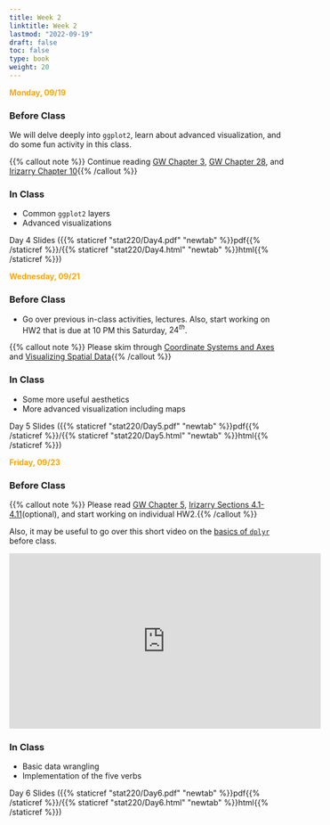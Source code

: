 ```yaml
---
title: Week 2 
linktitle: Week 2
lastmod: "2022-09-19"
draft: false  
toc: false  
type: book  
weight: 20
---
```


<span style="color:orange">**Monday, 09/19**</span>


### Before Class

We will delve deeply into `ggplot2`, learn about advanced visualization, and do some fun activity in this class.

{{% callout note %}}
Continue reading [GW Chapter 3](https://r4ds.had.co.nz/data-visualisation.html#introduction-1), [GW Chapter 28](https://r4ds.had.co.nz/graphics-for-communication.html), and [Irizarry Chapter 10](https://rafalab.github.io/dsbook/data-visualization-principles.html){{% /callout %}}


### In Class

- Common `ggplot2` layers
- Advanced visualizations

Day 4 Slides ({{% staticref "stat220/Day4.pdf" "newtab" %}}pdf{{% /staticref %}}/{{% staticref "stat220/Day4.html" "newtab" %}}html{{% /staticref %}}) 


<span style="color:orange">**Wednesday, 09/21**</span>


### Before Class

- Go over previous in-class activities, lectures. Also, start working on HW2 that is due at 10 PM this Saturday, $24^{th}$.

{{% callout note %}}
Please skim through [Coordinate Systems and Axes](https://clauswilke.com/dataviz/coordinate-systems-axes.html) and [Visualizing Spatial Data](https://clauswilke.com/dataviz/geospatial-data.html){{% /callout %}}

### In Class

- Some more useful aesthetics
- More advanced visualization including maps

Day 5 Slides ({{% staticref "stat220/Day5.pdf" "newtab" %}}pdf{{% /staticref %}}/{{% staticref "stat220/Day5.html" "newtab" %}}html{{% /staticref %}}) 


<span style="color:orange">**Friday, 09/23**</span>


### Before Class

{{% callout note %}}
Please read [GW Chapter 5](https://r4ds.had.co.nz/transform.html), [Irizarry Sections 4.1-4.11](https://rafalab.github.io/dsbook/tidyverse.html)(optional), and start working on individual HW2.{{% /callout %}}

Also, it may be useful to go over this short video on the [basics of `dplyr`](https://www.youtube.com/watch?v=BaFkbNOaof8) before class.

<iframe width="560" height="315" src="https://www.youtube.com/embed/BaFkbNOaof8" title="YouTube video player" frameborder="0" allow="accelerometer; autoplay; clipboard-write; encrypted-media; gyroscope; picture-in-picture" allowfullscreen></iframe>


### In Class

- Basic data wrangling
- Implementation of the five verbs

Day 6 Slides ({{% staticref "stat220/Day6.pdf" "newtab" %}}pdf{{% /staticref %}}/{{% staticref "stat220/Day6.html" "newtab" %}}html{{% /staticref %}}) 

